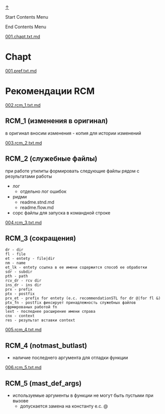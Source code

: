 
<!-- [[__TOC_]] -->

<a name=top></a>
<a class=top-link hide href=#top>↑</a>

Start Contents Menu

<!-- TOC tocDepth:1..6 chapterDepth:1..6 -->

<!-- /TOC -->

End Contents Menu

<!--
CMND: ufl_stl0 9 /home/st/REPOBARE/_repo/NBash/.arb/tech.ax/syntax_bash.ram/.grot/opus.d/one.d/.ins_dr/001.rcm.d/cnx.d /home/st/REPOBARE/_repo/NBash/.arb/tech.ax/syntax_bash.ram/.grot/opus.d/one.d/.ins_dr/001.rcm.d/res.md 2

PPWD: /home/st/REPOBARE/_repo/NBash/.arb/tech.ax/syntax_bash.ram/.grot/opus.d/one.d

FLOW: /home/st/REPOBARE/_repo/sta/.d/.st_rc_d.data.d/ufl_stl0/.flow.d/009_dr2m

DATE: 1731582697_14112024181137

DATX: 1731582697
-->


[001.chapt.txt.md](/REPOBARE/_repo/NBash/.arb/tech.ax/syntax_bash.ram/.grot/opus.d/one.d/.ins_dr/001.rcm.d/cnx.d/001.chapt.txt.md)



# Chapt 
    

[001.pref.txt.md](/REPOBARE/_repo/NBash/.arb/tech.ax/syntax_bash.ram/.grot/opus.d/one.d/.ins_dr/001.rcm.d/cnx.d/002.for_tst.d/001.pref.txt.md)



# Рекомендации RCM

    

[002.rcm_1.txt.md](/REPOBARE/_repo/NBash/.arb/tech.ax/syntax_bash.ram/.grot/opus.d/one.d/.ins_dr/001.rcm.d/cnx.d/002.for_tst.d/002.rcm_1.txt.md)



## RCM_1 (изменения в оригинал)

в оригинал вносим изменения - копия для истории изменений
    

[003.rcm_2.txt.md](/REPOBARE/_repo/NBash/.arb/tech.ax/syntax_bash.ram/.grot/opus.d/one.d/.ins_dr/001.rcm.d/cnx.d/002.for_tst.d/003.rcm_2.txt.md)



## RCM_2 (служебные файлы)

при работе утилиты формировать следующие файлы рядом с результатами работы
  - лог
    - отдельно лог ошибок
  - ридми 
    - readme.stnd.md
    - readme.flow.md
  - сорс файлы для запуска в командной строке
    

[004.rcm_3.txt.md](/REPOBARE/_repo/NBash/.arb/tech.ax/syntax_bash.ram/.grot/opus.d/one.d/.ins_dr/001.rcm.d/cnx.d/002.for_tst.d/004.rcm_3.txt.md)



## RCM_3 (cокращения)

    dr - dir
    fl - file
    et - entety - file|dir
    nm - name
    et_lk - entety ссылка в ее имени содержится способ ее обработки
    sdr - subdir
    pth - path
    rcv_dr - rcv dir
    ins_dr - ins dir
    prx - prefix
    ptx - postfix
    prx_et - prefix for entety (e.c. recommendationSTL for dr @|for fl &)
    ptx_fn - postfix фиксирует принадлежность служебных файлов сфрмированых работой fn
    lext - последнее расширение имени справа 
    cnx - context 
    res - результат вставки context
    

[005.rcm_4.txt.md](/REPOBARE/_repo/NBash/.arb/tech.ax/syntax_bash.ram/.grot/opus.d/one.d/.ins_dr/001.rcm.d/cnx.d/002.for_tst.d/005.rcm_4.txt.md)



## RCM_4 (notmast_butlast)

- наличие последнего аргумента для отладки функции 


[006.rcm_5.txt.md](/REPOBARE/_repo/NBash/.arb/tech.ax/syntax_bash.ram/.grot/opus.d/one.d/.ins_dr/001.rcm.d/cnx.d/002.for_tst.d/006.rcm_5.txt.md)



## RCM_5 (mast_def_args)

- используемые аргументы в функции не могут быть пустыми при вызове
  - допускается замена на константу e.c. @ 




